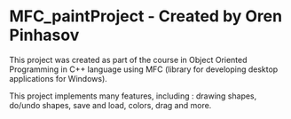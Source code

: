 # MFC_paintProject - Created by Oren Pinhasov
This project was created as part of the course in Object Oriented Programming in C++ language using MFC (library for developing desktop applications for Windows).

This project implements many features, including : drawing shapes, do/undo shapes, save and load, colors, drag and more.

